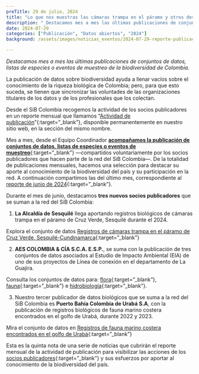 ```yaml
---
preTitle: 29 de julio, 2024
title: "Lo que nos muestras las cámaras trampa en el páramo y otros destacados del mes"
description: "_Destacamos mes a mes las últimas publicaciones de conjuntos de datos, listas de especies o eventos de muestreo de la biodiversidad de Colombia._"
date: 2024-07-29
categories: ["Publicación", "Datos abiertos", "2024"]
background: /assets/images/noticias_eventos/2024-07-29-reporte-publicacion-junio-2024.png

---
```


_Destacamos mes a mes las últimas publicaciones de conjuntos de datos, listas de especies o eventos de muestreo de la biodiversidad de Colombia._

La publicación de datos sobre biodiversidad ayuda a llenar vacíos sobre el conocimiento de la riqueza biológica de Colombia; pero, para que esto suceda, se tienen que sincronizar las voluntades de las organizaciones titulares de los datos y de los profesionales que los colectan.

Desde el SiB Colombia recogemos la actividad de los socios publicadores en un reporte mensual que llamamos “[Actividad de publicación](https://biodiversidad.co/comunidad/actividad-de-publicacion/)”{:target=”_blank”}, disponible permanentemente en nuestro sitio web, en la sección del mismo nombre.

Mes a mes, desde el Equipo Coordinador **[acompañamos la publicación de conjuntos de datos, listas de especies o eventos de muestreo](https://biodiversidad.co/compartir/guia-para-publicar/)**{:target=”_blank”} —compartidos voluntariamente por los socios publicadores que hacen parte de la red del SiB Colombia—. De la totalidad de publicaciones mensuales, hacemos una selección para destacar su aporte al conocimiento de la biodiversidad del país y su participación en la red. A continuación compartimos las del último mes, correspondiente al [reporte de junio de 2024](https://lookerstudio.google.com/u/0/reporting/d9a2fcf4-d3d1-4bab-8b46-60cd5d0b1b7e/page/Ge2V){:target=”_blank”}.

Durante el mes de junio, destacamos **tres nuevos socios publicadores** que se suman a la red del SiB Colombia:

1. **La Alcaldía de Sesquilé** llega aportando registros biológicos de cámaras trampa en el páramo de Cruz Verde, Sesquilé durante el 2024.

Explora el conjunto de datos [ Registros de cámaras trampa en el páramo de Cruz Verde, Sesquilé-Cundinamarca](https://biodiversidad.co/data/?datasetKey=0e4d4d33-aee9-46e1-806d-9219e9d26b00){:target=”_blank”}



2. **AES COLOMBIA & CÍA S.C.A. E.S.P.**, se suma con la publicación de tres conjuntos de datos asociados al Estudio de Impacto Ambiental (EIA) de uno de sus proyectos de Línea de conexión en el departamento de La Guajira.

Consulta los conjuntos de datos para: [flora](https://biodiversidad.co/data/?datasetKey=7c03d9e4-2d2a-44d8-8b04-66ebb3690797){:target=”_blank”}, [fauna](https://biodiversidad.co/data/?datasetKey=1e0b05ae-dbeb-4df1-8e02-b4c2416841b3){:target=”_blank”} e [hidrobiología](https://biodiversidad.co/data/?datasetKey=ff85de70-a291-449d-bd9a-00a85dd4cd22&view=TABLE){:target=”_blank”}.



3. Nuestro tercer publicador de datos biológicos que se suma a la red del SiB Colombia es **Puerto Bahía Colombia de Urabá S.A**, con la publicación de registros biológicos de fauna marino costera encontrados en el golfo de Urabá, durante 2022 y 2023.

Mira el conjunto de datos en [Registros de fauna marino costera encontrados en el golfo de Urabá](https://biodiversidad.co/data/?datasetKey=7de15d3d-9582-4a0c-9dee-60b0897fea7e){:target=”_blank”}

Esta es la quinta nota de una serie de noticias que cubrirán el reporte mensual de la actividad de publicación para visibilizar las acciones de los [socios publicadores](https://biodiversidad.co/comunidad/socios-publicadores/){:target=”_blank”} y sus esfuerzos por aportar al conocimiento de la biodiversidad del país.
